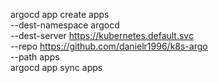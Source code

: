 argocd app create apps \
    --dest-namespace argocd \
    --dest-server https://kubernetes.default.svc \
    --repo https://github.com/danielr1996/k8s-argo \
    --path apps  
argocd app sync apps  